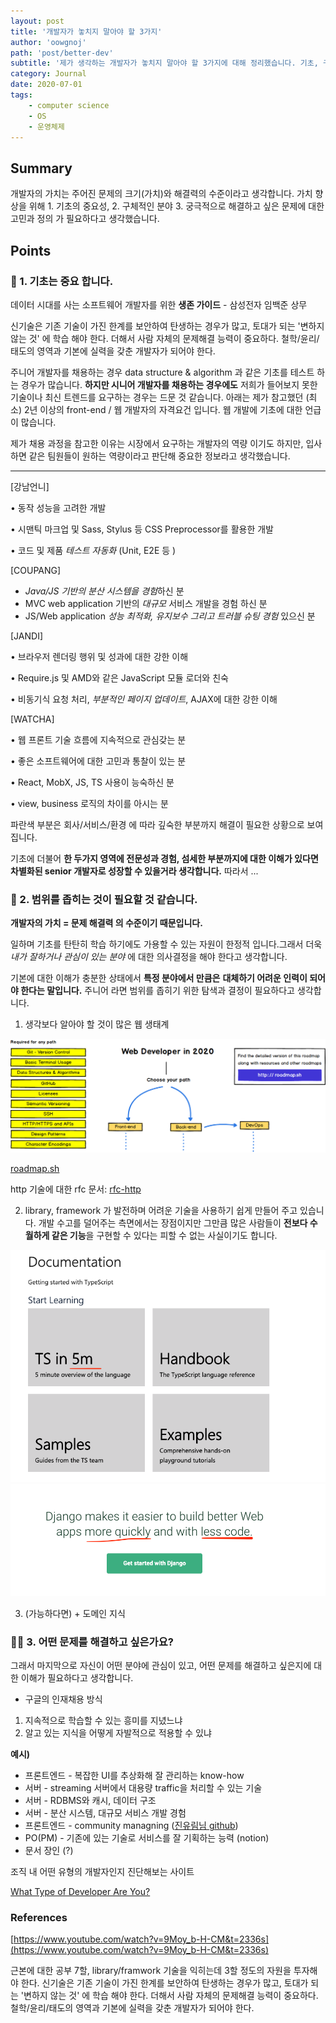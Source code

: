 ```yaml
---
layout: post
title: '개발자가 놓치지 말아야 할 3가지'
author: 'oowgnoj'
path: 'post/better-dev'
subtitle: '제가 생각하는 개발자가 놓치지 말아야 할 3가지에 대해 정리했습니다. 기초, 구체적인 분야, 궁극적으로 해결하고 싶은 문제 정의가 필요하다고 생각했습니다. 혹시 다른 생각이나 조언을 해주신다면 감사히 받아드리겠습니다.'
category: Journal
date: 2020-07-01
tags:
    - computer science
    - OS
    - 운영체제
---
```


## Summary

개발자의 가치는 주어진 문제의 크기(가치)와 해결력의 수준이라고 생각합니다. 가치 향상을 위해 1. 기초의 중요성, 2. 구체적인 분야 3. 궁극적으로 해결하고 싶은 문제에 대한 고민과 정의 가 필요하다고 생각했습니다.

## Points

### 🌲 1. 기초는 중요 합니다.

데이터 시대를 사는 소프트웨어 개발자를 위한 **생존 가이드** - 삼성전자 임백준 상무

신기술은 기존 기술이 가진 한계를 보안하여 탄생하는 경우가 많고, 토대가 되는 '변하지 않는 것' 에 학습 해야 한다. 더해서 사람 자체의 문제해결 능력이 중요하다. 철학/윤리/태도의 영역과 기본에 실력을 갖춘 개발자가 되어야 한다.

주니어 개발자를 채용하는 경우 data structure & algorithm 과 같은 기초를 테스트 하는 경우가 많습니다. **하지만 시니어 개발자를 채용하는 경우에도** 저희가 들어보지 못한 기술이나 최신 트렌드를 요구하는 경우는 드문 것 같습니다. 아래는 제가 참고했던 (최소) 2년 이상의 front-end / 웹 개발자의 자격요건 입니다. 웹 개발에 기초에 대한 언급이 많습니다.

제가 채용 과정을 참고한 이유는 시장에서 요구하는 개발자의 역량 이기도 하지만, 입사하면 같은 팀원들이 원하는 역량이라고 판단해 중요한 정보라고 생각했습니다.

---

[강남언니]

• 동작 성능을 고려한 개발

• 시맨틱 마크업 및 Sass, Stylus 등 CSS Preprocessor를 활용한 개발

• 코드 및 제품 _테스트 자동화_ (Unit, E2E 등 )

[COUPANG]

-   *Java/JS 기반의 분산 시스템을 경험*하신 분
-   MVC web application 기반의 _대규모_ 서비스 개발을 경험 하신 분
-   JS/Web application _성능 최적화, 유지보수 그리고 트러블 슈팅 경험_ 있으신 분

[JANDI]

• 브라우저 렌더링 행위 및 성과에 대한 강한 이해

• Require.js 및 AMD와 같은 JavaScript 모듈 로더와 친숙

• 비동기식 요청 처리, _부분적인 페이지 업데이트_, AJAX에 대한 강한 이해

[WATCHA]

• 웹 프론트 기술 흐름에 지속적으로 관심갖는 분

• 좋은 소프트웨어에 대한 고민과 통찰이 있는 분

• React, MobX, JS, TS 사용이 능숙하신 분

• view, business 로직의 차이를 아시는 분

파란색 부분은 회사/서비스/환경 에 따라 깊숙한 부분까지 해결이 필요한 상황으로 보여집니다.

기초에 더불어 **한 두가지 영역에 전문성과 경험, 섬세한 부분까지에 대한 이해가 있다면 차별화된 senior 개발자로 성장할 수 있을거라 생각합니다.** 따라서 ...

### 🔎 2. 범위를 좁히는 것이 필요할 것 같습니다.

**개발자의 가치 = 문제 해결력 의 수준이기 때문입니다.**

일하며 기초를 탄탄히 학습 하기에도 가용할 수 있는 자원이 한정적 입니다.그래서 더욱 _내가 잘하거나 관심이 있는 분야_ 에 대한 의사결정을 해야 한다고 생각합니다.

기본에 대한 이해가 충분한 상태에서 **특정 분야에서 만큼은** **대체하기 어려운 인력이 되어야 한다는 말입니다.**
주니어 라면 범위를 좁히기 위한 탐색과 결정이 필요하다고 생각합니다.

1. 생각보다 알아야 할 것이 많은 웹 생태계

![OS](./../images/in-post/roadmap.png)

[roadmap.sh](https://roadmap.sh/)

http 기술에 대한 rfc 문서: [rfc-http](https://tools.ietf.org/html/rfc2616)

2. library, framework 가 발전하며 어려운 기술을 사용하기 쉽게 만들어 주고 있습니다.
   개발 수고를 덜어주는 측면에서는 장점이지만 그만큼 많은 사람들이 **전보다 수월하게 같은 기능**을 구현할 수 있다는 피할 수 없는 사실이기도 합니다.

![OS](./../images/in-post/ts-intro.png)
![OS](./../images/in-post/django-intro.png)

3. (가능하다면) + 도메인 지식

### 🧑‍💻 3. 어떤 문제를 해결하고 싶은가요?

그래서 마지막으로 자신이 어떤 분야에 관심이 있고, 어떤 문제를 해결하고 싶은지에 대한 이해가 필요하다고 생각합니다.

-   구글의 인재채용 방식

1. 지속적으로 학습할 수 있는 흥미를 지녔느냐
2. 알고 있는 지식을 어떻게 자발적으로 적용할 수 있냐

**예시)**

-   프론트엔드 - 복잡한 UI를 추상화해 잘 관리하는 know-how
-   서버 - streaming 서버에서 대용량 traffic을 처리할 수 있는 기술
-   서버 - RDBMS와 캐시, 데이터 구조
-   서버 - 분산 시스템, 대규모 서비스 개발 경험
-   프론트엔드 - community managning ([진유림님 github](https://github.com/milooy))
-   PO(PM) - 기존에 있는 기술로 서비스를 잘 기획하는 능력 (notion)
-   문서 장인 (?)

조직 내 어떤 유형의 개발자인지 진단해보는 사이트

[What Type of Developer Are You?](https://www.12types.dev/quiz)

### References

[https://www.youtube.com/watch?v=9Moy_b-H-CM&t=2336s](https://www.youtube.com/watch?v=9Moy_b-H-CM&t=2336s)

근본에 대한 공부 7할, library/framwork 기술을 익히는데 3할 정도의 자원을 투자해야 한다. 신기술은 기존 기술이 가진 한계를 보안하여 탄생하는 경우가 많고, 토대가 되는 '변하지 않는 것' 에 학습 해야 한다. 더해서 사람 자체의 문제해결 능력이 중요하다. 철학/윤리/태도의 영역과 기본에 실력을 갖춘 개발자가 되어야 한다.
